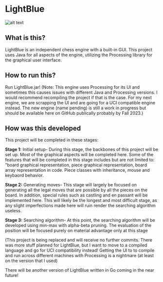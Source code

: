 # LightBlue

![alt text](https://user-images.githubusercontent.com/56414801/197311485-cc12c815-b695-46b7-87bf-4c9fe11017b9.png)


## What is this?
LightBlue is an independent chess engine with a built-in GUI. This project uses Java for all aspects of the engine, utilizing the Processing library for
the graphical user interface.


## How to run this?
Run LightBlue.jar!
(Note: This engine uses Processing for its UI and sometimes this causes issues with different Java and Processing versions. I would recommend recompiling the project if that is the case. For my next engine, we are scrapping the UI and are going for a UCI compatible engine instead. The new engine (name pending) is still a work in progress but should be available here on GitHub publically probably by Fall 2023.)


## How was this developed
This project will be completed in these stages:

<b>Stage 1:</b> Initial setup- During this stage, the backbones of this project will be set up. Most of the graphical aspects will be completed here. Some of the features
         that will be completed in this stage includes but are not limited to: "board graphical representation, piece graphical representation, board array representation 
         in code. Piece classes with inheritance, mouse and keybaord behavior.
         
<b>Stage 2:</b> Generating moves- This stage will largely be focused on generating all the legal moves that are possible by all the pieces on the board. In addition, special rules
         such as castling and en passant will be implemented here. This will likely be the longest and most difficult stage, as any slight imperfections made here will ruin render the searching algorithm useless.
        
<b>Stage 3:</b> Searching algorithm- At this point, the searching algorithm will be developed using min-max with alpha-beta pruning. The evaluation of the position will be focused purely
         on material advantage only at this stage
         


(This project is being replaced and will receive no further commits. There was more stuff planned for LightBlue, but I want to move to a compiled language and go for UCI compatibility instead! Getting the UI to to compile and run across different machines with Processing is a nightmare (at least on the version that I used)


There will be another version of LightBlue written in Go coming in the near future!

